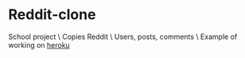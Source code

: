 # Reddit-clone
School project \\
Copies Reddit \\
Users, posts, comments \\
Example of working on [heroku](https://asperitas-clone.herokuapp.com)
